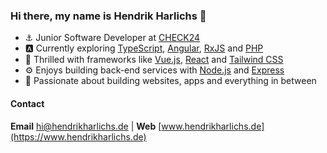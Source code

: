 ### Hi there, my name is Hendrik Harlichs 👋

- ⚓️ Junior Software Developer at [CHECK24](https://jobs.check24.de)
- 🅰️ Currently exploring [TypeScript](https://www.typescriptlang.org), [Angular](https://angular.io), [RxJS](https://rxjs.dev/) and [PHP](https://www.php.net)
- 🤩 Thrilled with frameworks like [Vue.js](https://vuejs.org), [React](https://reactjs.org) and [Tailwind CSS](https://tailwindcss.com)
- ⚙️ Enjoys building back-end services with [Node.js](https://nodejs.org) and [Express](https://expressjs.com)
- 💪 Passionate about building websites, apps and everything in between

#### Contact

**Email** [hi@hendrikharlichs.de](mailto:hi@hendrikharlichs.de) | **Web** [www.hendrikharlichs.de](https://www.hendrikharlichs.de)
